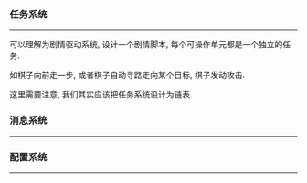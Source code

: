 
### 任务系统

---
可以理解为剧情驱动系统, 设计一个剧情脚本, 每个可操作单元都是一个独立的任务.

如棋子向前走一步, 或者棋子自动寻路走向某个目标, 棋子发动攻击.

这里需要注意, 我们其实应该把任务系统设计为链表.

### 消息系统

---


### 配置系统

---


### 